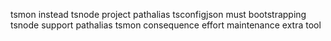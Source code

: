 tsmon instead tsnode project pathalias tsconfigjson must bootstrapping tsnode support pathalias tsmon consequence effort maintenance extra tool